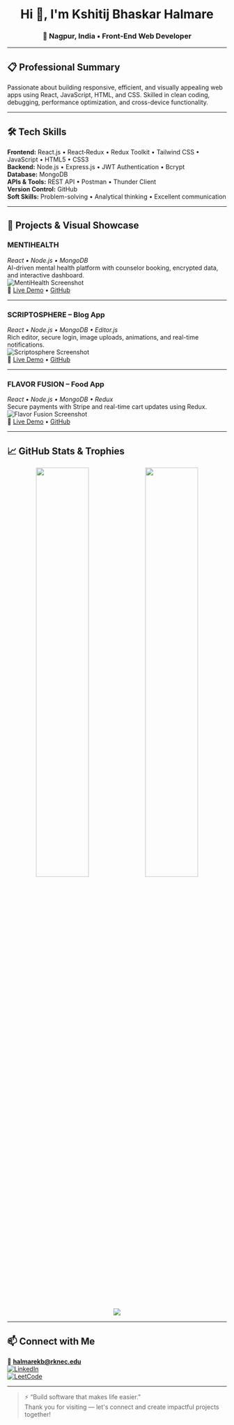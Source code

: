 <h1 align="center">Hi 👋, I'm Kshitij Bhaskar Halmare</h1>
<h3 align="center">📍 Nagpur, India • Front‑End Web Developer</h3>

---

## 📋 Professional Summary
Passionate about building responsive, efficient, and visually appealing web apps using React, JavaScript, HTML, and CSS. Skilled in clean coding, debugging, performance optimization, and cross-device functionality.

---

## 🛠️ Tech Skills

**Frontend:** React.js • React‑Redux • Redux Toolkit • Tailwind CSS • JavaScript • HTML5 • CSS3  
**Backend:** Node.js • Express.js • JWT Authentication • Bcrypt  
**Database:** MongoDB  
**APIs & Tools:** REST API • Postman • Thunder Client  
**Version Control:** GitHub  
**Soft Skills:** Problem-solving • Analytical thinking • Excellent communication

---

## 🚀 Projects & Visual Showcase

### **MENTIHEALTH**  
*React • Node.js • MongoDB*  
AI-driven mental health platform with counselor booking, encrypted data, and interactive dashboard.  
![MentiHealth Screenshot](./screenshots/mentihealth.png)  
🔗 [Live Demo](#) • [GitHub](https://github.com/kshitijhalmare/mentihealth)

---

### **SCRIPTOSPHERE – Blog App**  
*React • Node.js • MongoDB • Editor.js*  
Rich editor, secure login, image uploads, animations, and real-time notifications.  
![Scriptosphere Screenshot](./screenshots/scriptosphere.png)  
🔗 [Live Demo](#) • [GitHub](https://github.com/kshitijhalmare/scriptosphere)

---

### **FLAVOR FUSION – Food App**  
*React • Node.js • MongoDB • Redux*  
Secure payments with Stripe and real-time cart updates using Redux.  
![Flavor Fusion Screenshot](./screenshots/flavorfusion.png)  
🔗 [Live Demo](#) • [GitHub](https://github.com/kshitijhalmare/flavor-fusion)

---

## 📈 GitHub Stats & Trophies

<p align="center">
  <img src="https://github-readme-stats.vercel.app/api?username=kshitijhalmare&show_icons=true&theme=tokyonight" width="49%" />
  <img src="https://github-readme-stats.vercel.app/api/top-langs/?username=kshitijhalmare&layout=compact&theme=tokyonight" width="49%" />
</p>

<p align="center">
  <img src="https://github-profile-trophy.vercel.app/?username=kshitijhalmare&theme=radical" />
</p>

---

## 📫 Connect with Me

📧 **halmarekb@rknec.edu**  
[![LinkedIn](https://img.shields.io/badge/LinkedIn-0077B5?style=flat&logo=linkedin)](https://linkedin.com/in/your-profile)  
[![LeetCode](https://img.shields.io/badge/LeetCode-FFA116?style=flat&logo=leetcode)](https://leetcode.com/yourhandle)

---

> ⚡ “Build software that makes life easier.”  
> Thank you for visiting — let's connect and create impactful projects together!
